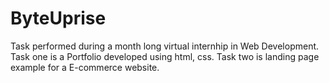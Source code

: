 # ByteUprise
Task performed during a month long virtual internhip in Web Development.
Task one is a Portfolio developed using html, css.
Task two is landing page example for a E-commerce website.
